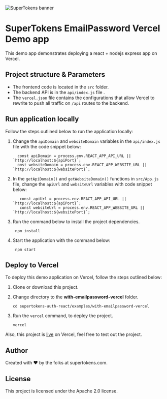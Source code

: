 ![SuperTokens banner](https://raw.githubusercontent.com/supertokens/supertokens-logo/master/images/Artboard%20%E2%80%93%2027%402x.png)

# SuperTokens EmailPassword Vercel Demo app

This demo app demonstrates deploying a react + nodejs express app on Vercel.

## Project structure & Parameters

-   The frontend code is located in the `src` folder.
-   The backend API is in the `api/index.js` file .
-   The `vercel.json` file contains the configurations that allow Vercel to rewrite to push all traffic on `/api` routes to the backend.

## Run application locally

Follow the steps outlined below to run the application locally:

1. Change the `apiDomain` and `websiteDomain` variables in the `api/index.js` file with the code snippet below:

         const apiDomain = process.env.REACT_APP_API_URL || `http://localhost:${apiPort}`;
         onst websiteDomain = process.env.REACT_APP_WEBSITE_URL || `http://localhost:${websitePort}`;

2. In the `getApiDomain()` and `getWebsiteDomain()` functions in `src/App.js` file, change the `apiUrl` and `websiteUrl` variables with code snippet below:
          
          const apiUrl = process.env.REACT_APP_API_URL || `http://localhost:${apiPort}`;
          const websiteUrl = process.env.REACT_APP_WEBSITE_URL || `http://localhost:${websitePort}`;
          

3. Run the command below to install the project dependencies.
  
        npm install 


4. Start the application with the command below:
      
        npm start
 

## Deploy to Vercel

To deploy this demo application on Vercel, follow the steps outlined below:
1. Clone or download this project.

2. Change directory to the **with-emailpassword-vercel** folder.
     

       cd supertokens-auth-react/examples/with-emailpassword-vercel
           

3. Run the `vercel` command, to deploy the project.

       vercel

Also, this project is [live](https://with-emailpassword-vercel-qygbojit4-icode247.vercel.app/) on Vercel, feel free to test out the project. 

## Author

Created with :heart: by the folks at supertokens.com.

## License

This project is licensed under the Apache 2.0 license.
